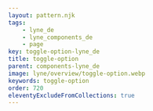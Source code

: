 ```yaml
---
layout: pattern.njk
tags: 
    - lyne_de
    - lyne_components_de
    - page
key: toggle-option-lyne_de
title: toggle-option
parent: components-lyne_de
image: lyne/overview/toggle-option.webp
keywords: toggle-option
order: 720
eleventyExcludeFromCollections: true
---
```

